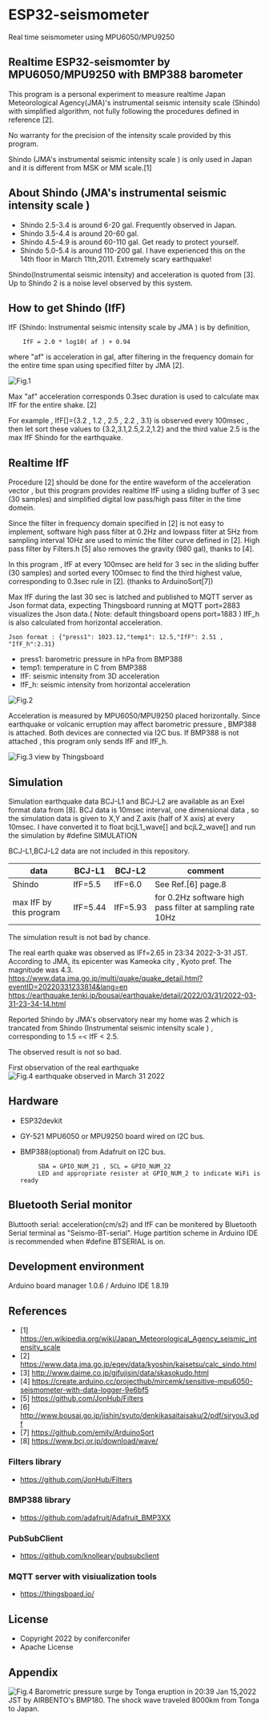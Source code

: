 # ESP32-seismometer
Real time seismometer using MPU6050/MPU9250 
## Realtime ESP32-seismomter by MPU6050/MPU9250 with BMP388 barometer
  
This program is a personal experiment to measure realtime Japan Meteorological 
Agency(JMA)'s instrumental seismic intensity scale (Shindo) with simplified 
algorithm, not fully following the procedures defined in reference [2].

No warranty for the precision of the intensity scale provided by this program.

Shindo (JMA's instrumental seismic intensity scale ) is only used in Japan and it is different from  MSK or MM scale.[1]

## About Shindo (JMA's instrumental seismic intensity scale )


- Shindo 2.5-3.4 is around 6-20 gal.  Frequently observed in Japan. 
- Shindo 3.5-4.4 is around 20-60 gal.
- Shindo 4.5-4.9 is around 60-110 gal. Get ready to protect yourself.
- Shindo 5.0-5.4 is around 110-200 gal. I have experienced this on the 14th floor in March 11th,2011.  Extremely scary earthquake!

Shindo(Instrumental seismic intensity) and acceleration is quoted from [3].
Up to Shindo 2 is a noise level observed by this system.

## How to get Shindo (IfF)

IfF (Shindo: Instrumental seismic intensity scale by JMA ) is by definition,

         
        IfF = 2.0 * log10( af ) + 0.94 

where "af" is acceleration in gal,
after filtering in the frequency domain for the entire time span using specified filter by JMA [2].

![Fig.1 ](Fig1.png)

Max "af" acceleration corresponds 0.3sec duration is used to calculate max IfF for the entire shake. [2]

For example , IfF[]={3.2 , 1.2 , 2.5 , 2.2 , 3.1} is observed every 100msec
, then let sort these values to {3.2,3.1,2.5,2.2,1.2} and the third value 2.5 is the max IfF Shindo for the earthquake.

## Realtime IfF

Procedure [2] should be done for the entire waveform of the acceleration vector
, but this program provides realtime IfF using a sliding buffer of 3 sec (30 samples) and 
simplified digital low pass/high pass filter in the time domein. 

Since the filter in frequency domain specified in [2] is not easy to implement,
software high pass filter at 0.2Hz and lowpass filter at 5Hz 
from sampling interval 10Hz are used to mimic the filter curve defined in [2].
High pass filter by Filters.h [5] also removes the gravity (980 gal), thanks to [4].

In this program , IfF at every 100msec are held for 3 sec in the sliding buffer
(30 samples) and sorted every 100msec to find the third highest value, corresponding to 0.3sec rule in [2]. (thanks to ArduinoSort[7])

Max IfF during the last 30 sec is latched and published to MQTT server as Json format data, expecting
Thingsboard running at MQTT port=2883 visualizes the Json data.( Note: default thingsboard opens port=1883 )
IfF_h is also calculated from horizontal acceleration.

    Json format : {"press1": 1023.12,"temp1": 12.5,"IfF": 2.51 , "IfF_h":2.31}

- press1: barometric pressure in hPa from BMP388
- temp1: temperature in C from BMP388
- IfF:  seismic intensity from 3D acceleration
- IfF_h: seismic intensity from horizontal acceleration

![Fig.2](Fig2.png)

Acceleration is measured by MPU6050/MPU9250 placed horizontally.
Since earthquake or volcanic erruption may affect barometric pressure , BMP388 is attached.
Both devices are connected via I2C bus. If BMP388 is not attached , this program only
sends IfF and IfF_h.

![Fig.3 view by Thingsboard](Thingsboard.png)

## Simulation 
Simulation earthquake data BCJ-L1 and BCJ-L2 are available as an Exel format data from [8].
BCJ data is 10msec interval, one dimensional data , so the simulation data is given to X,Y and Z axis (half of X axis) at every 10msec.
I have converted it to float bcjL1_wave[] and bcjL2_wave[] and run the simulation by #define SIMULATION

BCJ-L1,BCJ-L2 data are not included in this repository.

| data | BCJ-L1 | BCJ-L2 | comment |
|------|------------|---------|-----------------|
|Shindo| IfF=5.5    | IfF=6.0 | See Ref.[6] page.8|
| max IfF by this program | IfF=5.44 | IfF=5.93 | for 0.2Hz software high pass filter at sampling rate 10Hz|

The simulation result is not bad by chance.

The real earth quake was observed as IFf=2.65 in 23:34 2022-3-31 JST.
According to JMA, its epicenter was Kameoka city , Kyoto pref. The magnitude was 4.3.
https://www.data.jma.go.jp/multi/quake/quake_detail.html?eventID=20220331233814&lang=en
https://earthquake.tenki.jp/bousai/earthquake/detail/2022/03/31/2022-03-31-23-34-14.html

Reported Shindo by JMA's observatory near my home  was 2 which is trancated from Shindo (Instrumental seismic intensity scale )  , corresponding to 1.5 =< IfF < 2.5. 

The observed result is not so bad.

First observation of the real earthquake 
![Fig.4 earthquake observed in March 31 2022 ](20220331.png)


## Hardware 
* ESP32devkit 
* GY-521 MPU6050 or MPU9250 board wired on I2C bus. 
* BMP388(optional) from Adafruit on I2C bus.
           
           SDA = GPIO_NUM_21 , SCL = GPIO_NUM_22
           LED and appropriate resister at GPIO_NUM_2 to indicate WiFi is ready

## Bluetooth Serial monitor
Bluttooth serial: acceleration(cm/s2) and IfF can be monitered by Bluetooth Serial terminal as "Seismo-BT-serial". 
Huge partition scheme in Arduino IDE is recommended when #define BTSERIAL is on.

## Development environment
Arduino board manager 1.0.6 / Arduino IDE 1.8.19



## References
  - [1] https://en.wikipedia.org/wiki/Japan_Meteorological_Agency_seismic_intensity_scale
  - [2] https://www.data.jma.go.jp/eqev/data/kyoshin/kaisetsu/calc_sindo.html
  - [3] http://www.daime.co.jp/gifujisin/data/skasokudo.html
  - [4] https://create.arduino.cc/projecthub/mircemk/sensitive-mpu6050-seismometer-with-data-logger-9e6bf5
  - [5] https://github.com/JonHub/Filters
  - [6] http://www.bousai.go.jp/jishin/syuto/denkikasaitaisaku/2/pdf/siryou3.pdf
  - [7] https://github.com/emilv/ArduinoSort
  - [8] https://www.bcj.or.jp/download/wave/
  
### Filters library
  - https://github.com/JonHub/Filters
### BMP388 library
  - https://github.com/adafruit/Adafruit_BMP3XX
### PubSubClient
  - https://github.com/knolleary/pubsubclient
### MQTT server with visiualization tools
  - https://thingsboard.io/

## License
* Copyright 2022 by coniferconifer
* Apache License

## Appendix

![Fig.4  ](TongaEruption.png)
Barometric pressure surge by Tonga eruption in 20:39 Jan 15,2022 JST by AIRBENTO's BMP180.
The shock wave traveled 8000km from Tonga to Japan.

